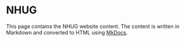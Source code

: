 # NHUG

This page contains the NHUG website content. The content is written in Markdown and converted to HTML using [MkDocs](https://www.mkdocs.org/).

